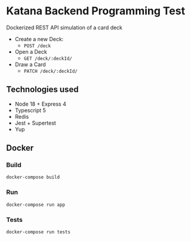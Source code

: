 
#  Katana Backend Programming Test

Dockerized REST API simulation of a card deck

- Create a new Deck:
	- `POST /deck`
- Open a Deck
    - `GET /deck/:deckId/`
- Draw a Card
    - `PATCH /deck/:deckId/`


## Technologies used
- Node 18 + Express 4
- Typescript 5
- Redis
- Jest + Supertest
- Yup

## Docker
### Build
`docker-compose build`

### Run
`docker-compose run app`

### Tests
`docker-compose run tests`